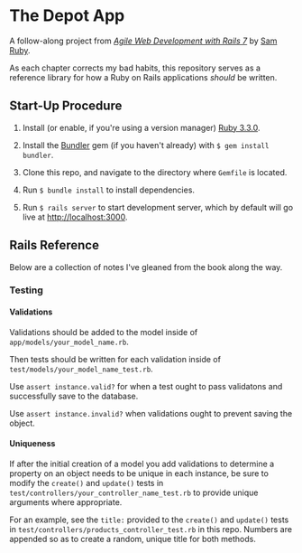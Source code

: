 # The Depot App

A follow-along project from [*Agile Web Development with Rails 7*](https://pragprog.com/titles/rails7/agile-web-development-with-rails-7/) by [Sam Ruby](https://intertwingly.net/blog/).

As each chapter corrects my bad habits, this repository serves as a reference library for how a Ruby on Rails applications *should* be written.

## Start-Up Procedure

1. Install (or enable, if you're using a version manager) [Ruby 3.3.0](https://www.ruby-lang.org/en/documentation/installation/).

2. Install the [Bundler](https://bundler.io/) gem (if you haven't already) with `$ gem install bundler`.

3. Clone this repo, and navigate to the directory where `Gemfile` is located.

4. Run `$ bundle install` to install dependencies.

5. Run `$ rails server` to start development server, which by default will go live at [http://localhost:3000](http://localhost:3000).

## Rails Reference

Below are a collection of notes I've gleaned from the book along the way.

### Testing

#### Validations

Validations should be added to the model inside of `app/models/your_model_name.rb`.

Then tests should be written for each validation inside of `test/models/your_model_name_test.rb`.

Use `assert instance.valid?` for when a test ought to pass validatons and successfully save to the database.

Use `assert instance.invalid?` when validations ought to prevent saving the object.

#### Uniqueness

If after the initial creation of a model you add validations to determine a property on an object needs to be unique in each instance, be sure to modify the `create()` and `update()` tests in `test/controllers/your_controller_name_test.rb` to provide unique arguments where appropriate.

For an example, see the `title:` provided to the `create()` and `update()` tests in `test/controllers/products_controller_test.rb` in this repo. Numbers are appended so as to create a random, unique title for both methods.
